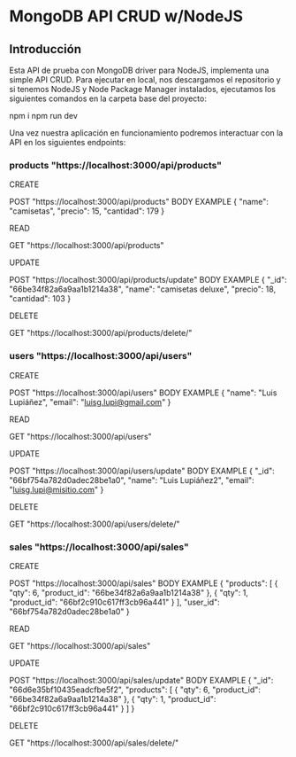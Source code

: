 # MongoDB API CRUD w/NodeJS
## Introducción

Esta API de prueba con MongoDB driver para NodeJS, implementa una simple API CRUD. Para ejecutar en local, nos descargamos el repositorio y si tenemos NodeJS y Node Package Manager instalados, ejecutamos los siguientes comandos en la carpeta base del proyecto:

npm i
npm run dev

Una vez nuestra aplicación en funcionamiento podremos interactuar con la API en los siguientes endpoints:

### products	"https://localhost:3000/api/products"

CREATE

POST "https://localhost:3000/api/products"
BODY EXAMPLE
{
  "name": "camisetas",
  "precio": 15,
  "cantidad": 179
}

READ

GET "https://localhost:3000/api/products"

UPDATE

POST "https://localhost:3000/api/products/update"
BODY EXAMPLE
{
  "_id": "66be34f82a6a9aa1b1214a38",
  "name": "camisetas deluxe",
  "precio": 18,
  "cantidad": 103
}

DELETE

GET "https://localhost:3000/api/products/delete/<id>"

### users	"https://localhost:3000/api/users"

CREATE

POST "https://localhost:3000/api/users"
BODY EXAMPLE
{
  "name": "Luis Lupiáñez",
  "email": "luisg.lupi@gmail.com"
}

READ

GET "https://localhost:3000/api/users"

UPDATE

POST "https://localhost:3000/api/users/update"
BODY EXAMPLE
{
  "_id": "66bf754a782d0adec28be1a0",
  "name": "Luis Lupiáñez2",
  "email": "luisg.lupi@misitio.com"
}

DELETE

GET "https://localhost:3000/api/users/delete/<id>"

### sales	"https://localhost:3000/api/sales"

CREATE

POST "https://localhost:3000/api/sales"
BODY EXAMPLE
{
  "products": [
  {
    "qty": 6,
    "product_id": "66be34f82a6a9aa1b1214a38"
  },
  {
    "qty": 1,
    "product_id": "66bf2c910c617ff3cb96a441"
  }
  ],
  "user_id": "66bf754a782d0adec28be1a0"
}

READ

GET "https://localhost:3000/api/sales"

UPDATE

POST "https://localhost:3000/api/sales/update"
BODY EXAMPLE
{
  "_id": "66d6e35bf10435eadcfbe5f2",
  "products": [
  {
    "qty": 6,
    "product_id": "66be34f82a6a9aa1b1214a38"
  },
  {
    "qty": 1,
    "product_id": "66bf2c910c617ff3cb96a441"
  }
  ]
}

DELETE

GET "https://localhost:3000/api/sales/delete/<id>"
